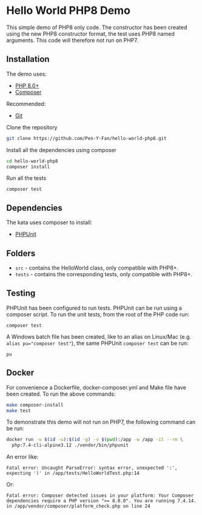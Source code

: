 # Hello World PHP8 Demo

This simple demo of PHP8 only code. The constructor has been created using the new PHP8 constructor format, the test
uses PHP8 named arguments. This code will therefore not run on PHP7.

## Installation

The demo uses:

- [PHP 8.0+](https://www.php.net/downloads.php)
- [Composer](https://getcomposer.org)

Recommended:

- [Git](https://git-scm.com/downloads)

Clone the repository

```sh
git clone https://github.com/Pen-Y-Fan/hello-world-php8.git
```

Install all the dependencies using composer

```sh
cd hello-world-php8
composer install
```

Run all the tests

```shell script
composer test
```

## Dependencies

The kata uses composer to install:

- [PHPUnit](https://phpunit.de/)

## Folders

- `src` - contains the HelloWorld class, only compatible with PHP8+.
- `tests` - contains the corresponding tests, only compatible with PHP8+.

## Testing

PHPUnit has been configured to run tests. PHPUnit can be run using a composer script. To run the unit tests, from the
root of the PHP code run:

```shell script
composer test
```

A Windows batch file has been created, like to an alias on Linux/Mac (e.g. `alias pu="composer test"`), the same
PHPUnit `composer test` can be run:

```shell script
pu
```

## Docker

For convenience a Dockerfile, docker-composer.yml and Make file have been created. To run the above commands:

```sh
make composer-install
make test
```

To demonstrate this demo will not run on PHP7, the following command can be run:

```sh
docker run -u $(id -u):$(id -g) -v $(pwd):/app -w /app -it --rm \
  php:7.4-cli-alpine3.12 ./vendor/bin/phpunit
```

An error like:

```text
Fatal error: Uncaught ParseError: syntax error, unexpected ':', expecting ')' in /app/tests/HelloWorldTest.php:14
```

Or:

```text
Fatal error: Composer detected issues in your platform: Your Composer dependencies require a PHP version ">= 8.0.0". You are running 7.4.14. in /app/vendor/composer/platform_check.php on line 24
```
